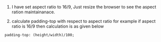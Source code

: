 

1. I have set aspect ratio to 16/9, Just resize the browser to see the aspect ration maintainanace.

2. calculate padding-top with respect to aspect ratio for example if aspect ratio is 16/9 then calculation is as given below

```
padding-top: (height/width)/100;
```
